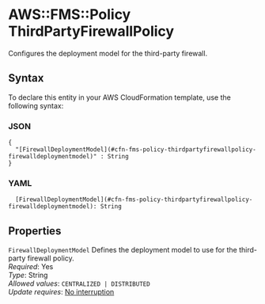 # AWS::FMS::Policy ThirdPartyFirewallPolicy<a name="aws-properties-fms-policy-thirdpartyfirewallpolicy"></a>

Configures the deployment model for the third\-party firewall\.

## Syntax<a name="aws-properties-fms-policy-thirdpartyfirewallpolicy-syntax"></a>

To declare this entity in your AWS CloudFormation template, use the following syntax:

### JSON<a name="aws-properties-fms-policy-thirdpartyfirewallpolicy-syntax.json"></a>

```
{
  "[FirewallDeploymentModel](#cfn-fms-policy-thirdpartyfirewallpolicy-firewalldeploymentmodel)" : String
}
```

### YAML<a name="aws-properties-fms-policy-thirdpartyfirewallpolicy-syntax.yaml"></a>

```
  [FirewallDeploymentModel](#cfn-fms-policy-thirdpartyfirewallpolicy-firewalldeploymentmodel): String
```

## Properties<a name="aws-properties-fms-policy-thirdpartyfirewallpolicy-properties"></a>

`FirewallDeploymentModel` <a name="cfn-fms-policy-thirdpartyfirewallpolicy-firewalldeploymentmodel"></a>
Defines the deployment model to use for the third\-party firewall policy\.  
_Required_: Yes  
_Type_: String  
_Allowed values_: `CENTRALIZED | DISTRIBUTED`  
_Update requires_: [No interruption](https://docs.aws.amazon.com/AWSCloudFormation/latest/UserGuide/using-cfn-updating-stacks-update-behaviors.html#update-no-interrupt)
